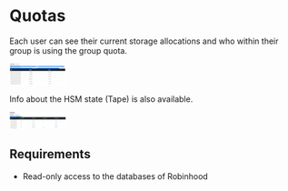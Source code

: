 # Quotas
Each user can see their current storage allocations and who within their group is using the group quota.

<a href="quota.png"><img src="quota.png" alt="Quotas" width="100"/></a>

Info about the HSM state (Tape) is also available.

<a href="hsm.png"><img src="hsm.png" alt="HSM" width="100"/></a>

## Requirements
* Read-only access to the databases of Robinhood
